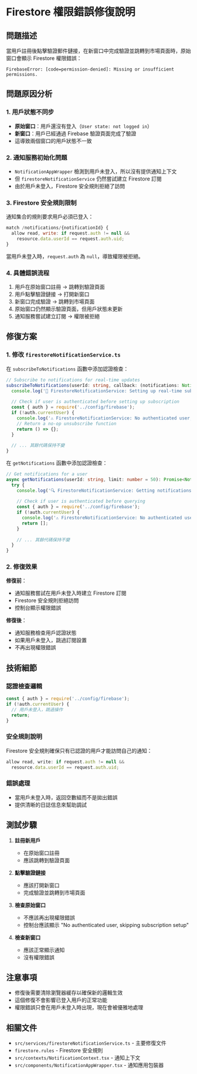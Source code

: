 # Firestore 權限錯誤修復說明

## 問題描述

當用戶註冊後點擊驗證郵件鏈接，在新窗口中完成驗證並跳轉到市場頁面時，原始窗口會顯示 Firestore 權限錯誤：

```
FirebaseError: [code=permission-denied]: Missing or insufficient permissions.
```

## 問題原因分析

### 1. 用戶狀態不同步
- **原始窗口**：用戶還沒有登入（`User state: not logged in`）
- **新窗口**：用戶已經通過 Firebase 驗證頁面完成了驗證
- 這導致兩個窗口的用戶狀態不一致

### 2. 通知服務初始化問題
- `NotificationAppWrapper` 檢測到用戶未登入，所以沒有提供通知上下文
- 但 `firestoreNotificationService` 仍然嘗試建立 Firestore 訂閱
- 由於用戶未登入，Firestore 安全規則拒絕了訪問

### 3. Firestore 安全規則限制
通知集合的規則要求用戶必須已登入：
```javascript
match /notifications/{notificationId} {
  allow read, write: if request.auth != null && 
    resource.data.userId == request.auth.uid;
}
```

當用戶未登入時，`request.auth` 為 `null`，導致權限被拒絕。

### 4. 具體錯誤流程
1. 用戶在原始窗口註冊 → 跳轉到驗證頁面
2. 用戶點擊驗證鏈接 → 打開新窗口
3. 新窗口完成驗證 → 跳轉到市場頁面
4. 原始窗口仍然顯示驗證頁面，但用戶狀態未更新
5. 通知服務嘗試建立訂閱 → 權限被拒絕

## 修復方案

### 1. 修改 `firestoreNotificationService.ts`

在 `subscribeToNotifications` 函數中添加認證檢查：

```typescript
// Subscribe to notifications for real-time updates
subscribeToNotifications(userId: string, callback: (notifications: Notification[]) => void) {
  console.log('🔔 FirestoreNotificationService: Setting up real-time subscription for user:', userId);
  
  // Check if user is authenticated before setting up subscription
  const { auth } = require('../config/firebase');
  if (!auth.currentUser) {
    console.log('⚠️ FirestoreNotificationService: No authenticated user, skipping subscription setup');
    // Return a no-op unsubscribe function
    return () => {};
  }
  
  // ... 其餘代碼保持不變
}
```

在 `getNotifications` 函數中添加認證檢查：

```typescript
// Get notifications for a user
async getNotifications(userId: string, limit: number = 50): Promise<Notification[]> {
  try {
    console.log('🔍 FirestoreNotificationService: Getting notifications for user:', userId);
    
    // Check if user is authenticated before querying
    const { auth } = require('../config/firebase');
    if (!auth.currentUser) {
      console.log('⚠️ FirestoreNotificationService: No authenticated user, returning empty notifications');
      return [];
    }
    
    // ... 其餘代碼保持不變
  }
}
```

### 2. 修復效果

**修復前**：
- 通知服務嘗試在用戶未登入時建立 Firestore 訂閱
- Firestore 安全規則拒絕訪問
- 控制台顯示權限錯誤

**修復後**：
- 通知服務檢查用戶認證狀態
- 如果用戶未登入，跳過訂閱設置
- 不再出現權限錯誤

## 技術細節

### 認證檢查邏輯
```typescript
const { auth } = require('../config/firebase');
if (!auth.currentUser) {
  // 用戶未登入，跳過操作
  return;
}
```

### 安全規則說明
Firestore 安全規則確保只有已認證的用戶才能訪問自己的通知：
```javascript
allow read, write: if request.auth != null && 
  resource.data.userId == request.auth.uid;
```

### 錯誤處理
- 當用戶未登入時，返回空數組而不是拋出錯誤
- 提供清晰的日誌信息來幫助調試

## 測試步驟

1. **註冊新用戶**
   - 在原始窗口註冊
   - 應該跳轉到驗證頁面

2. **點擊驗證鏈接**
   - 應該打開新窗口
   - 完成驗證並跳轉到市場頁面

3. **檢查原始窗口**
   - 不應該再出現權限錯誤
   - 控制台應該顯示 "No authenticated user, skipping subscription setup"

4. **檢查新窗口**
   - 應該正常顯示通知
   - 沒有權限錯誤

## 注意事項

- 修復後需要清除瀏覽器緩存以確保新的邏輯生效
- 這個修復不會影響已登入用戶的正常功能
- 權限錯誤只會在用戶未登入時出現，現在會被優雅地處理

## 相關文件

- `src/services/firestoreNotificationService.ts` - 主要修復文件
- `firestore.rules` - Firestore 安全規則
- `src/contexts/NotificationContext.tsx` - 通知上下文
- `src/components/NotificationAppWrapper.tsx` - 通知應用包裝器
